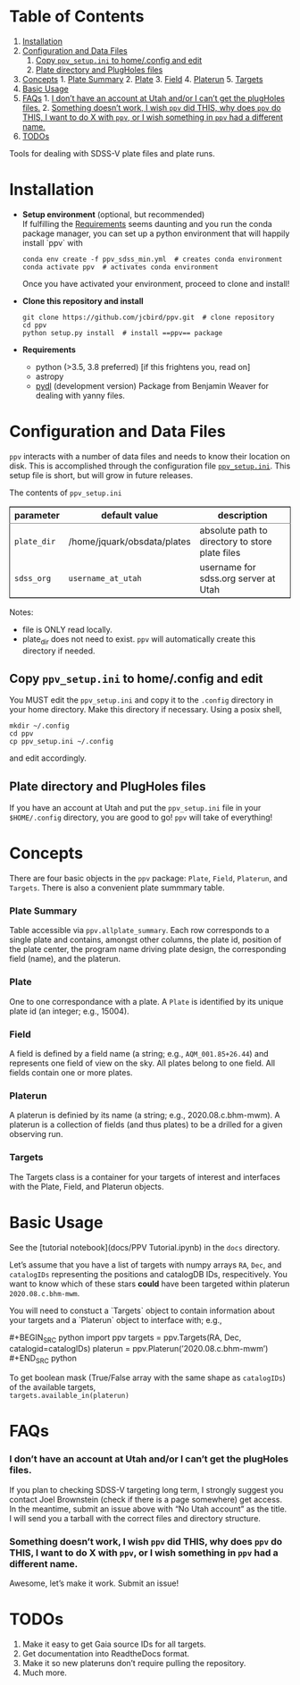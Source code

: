 
# Table of Contents

1.  [Installation](#org19d0b59)
2.  [Configuration and Data Files](#org91029d8)
    1.  [Copy `ppv_setup.ini` to home/.config and edit](#org44087d6)
    2.  [Plate directory and PlugHoles files](#orgda8af53)
3.  [Concepts](#org9986207)
        1.  [Plate Summary](#orgd521dcc)
        2.  [Plate](#org1901dde)
        3.  [Field](#org20d329a)
        4.  [Platerun](#org4966542)
        5.  [Targets](#org2ac8720)
4.  [Basic Usage](#orgf99ed35)
5.  [FAQs](#org3318c97)
        1.  [I don&rsquo;t have an account at Utah and/or I can&rsquo;t get the plugHoles files.](#orgebe1042)
        2.  [Something doesn&rsquo;t work, I wish `ppv` did THIS, why does `ppv` do THIS, I want to do X with `ppv`, or I wish something in `ppv` had a different name.](#org4ee41da)
6.  [TODOs](#orge1d308b)

Tools for dealing with SDSS-V plate files and plate runs.


<a id="org19d0b59"></a>

# Installation

-   **Setup environment** (optional, but recommended)   
    If fulfilling the [Requirements](#org98a14a6) seems daunting and you run the conda package manager, you can set up a python environment that will happily install \`ppv\` with
    
        conda env create -f ppv_sdss_min.yml  # creates conda environment
        conda activate ppv  # activates conda environment
    
    Once you have activated your environment, proceed to clone and install!

-   **Clone this repository and install**
    
        git clone https://github.com/jcbird/ppv.git  # clone repository
        cd ppv
        python setup.py install  # install ==ppv== package

-   **Requirements** <a id="org98a14a6"></a>
    -   python (>3.5, 3.8 preferred) [if this frightens you, read on]
    -   astropy
    -   [pydl](https://github.com/jcbird/ppv.git) (development version)
        Package from Benjamin Weaver for dealing with yanny files.


<a id="org91029d8"></a>

# Configuration and Data Files

`ppv` interacts with a number of data files and needs to know their location on disk. This is accomplished through the configuration file [`ppv_setup.ini`](ppv_setup.ini). This setup file is short, but will grow in future releases.

The contents of `ppv_setup.ini`

<table border="2" cellspacing="0" cellpadding="6" rules="groups" frame="hsides">


<colgroup>
<col  class="org-left" />

<col  class="org-left" />

<col  class="org-left" />
</colgroup>
<thead>
<tr>
<th scope="col" class="org-left">parameter</th>
<th scope="col" class="org-left">default value</th>
<th scope="col" class="org-left">description</th>
</tr>
</thead>

<tbody>
<tr>
<td class="org-left"><code>plate_dir</code></td>
<td class="org-left">/home/jquark/obsdata/plates</td>
<td class="org-left">absolute path to directory to store plate files</td>
</tr>


<tr>
<td class="org-left"><code>sdss_org</code></td>
<td class="org-left"><code>username_at_utah</code></td>
<td class="org-left">username for sdss.org server at Utah</td>
</tr>
</tbody>
</table>

Notes:

-   file is ONLY read locally.
-   plate<sub>dir</sub> does not need to exist. `ppv` will automatically create this directory if needed.


<a id="org44087d6"></a>

## Copy `ppv_setup.ini` to home/.config and edit

You MUST edit the `ppv_setup.ini` and copy it to the `.config` directory in your home directory. Make this directory if necessary. Using a posix shell,

    mkdir ~/.config
    cd ppv
    cp ppv_setup.ini ~/.config

and edit accordingly.


<a id="orgda8af53"></a>

## Plate directory and PlugHoles files

If you have an account at Utah and put the `ppv_setup.ini` file in your `$HOME/.config` directory, you are good to go! `ppv` will take of everything!


<a id="org9986207"></a>

# Concepts

There are four basic objects in the `ppv` package: `Plate`, `Field`, `Platerun`, and `Targets`. There is also a convenient plate summmary table.


<a id="orgd521dcc"></a>

### Plate Summary

Table accessible via `ppv.allplate_summary`. Each row corresponds to a single plate and contains, amongst other columns, the plate id, position of the plate center, the program name driving plate design, the corresponding field (name), and the platerun.


<a id="org1901dde"></a>

### Plate

One to one correspondance with a plate. A `Plate` is identified by its unique plate id (an integer; e.g., 15004).


<a id="org20d329a"></a>

### Field

A field is defined by a field name (a string; e.g., `AQM_001.85+26.44`) and represents one field of view on the sky. All plates belong to one field. All fields contain one or more plates.


<a id="org4966542"></a>

### Platerun

A platerun is definied by its name (a string; e.g., 2020.08.c.bhm-mwm). A platerun is a collection of fields (and thus plates) to be a drilled for a given observing run.


<a id="org2ac8720"></a>

### Targets

The Targets class is a container for your targets of interest and interfaces with the Plate, Field, and Platerun objects.


<a id="orgf99ed35"></a>

# Basic Usage

See the [tutorial notebook](docs/PPV Tutorial.ipynb) in the `docs` directory.

Let&rsquo;s assume that you have a list of targets with numpy arrays `RA`, `Dec`, and `catalogIDs` representing the positions and catalogDB IDs, respecitively.
You want to know which of these stars **could** have been targeted within platerun `2020.08.c.bhm-mwm`.

You will need to constuct a \`Targets\` object to contain information about your targets and a \`Platerun\` object to interface with; e.g.,

\#+BEGIN<sub>SRC</sub> python
import ppv
targets = ppv.Targets(RA, Dec, catalogid=catalogIDs)
platerun = ppv.Platerun(&rsquo;2020.08.c.bhm-mwm&rsquo;)
\#+END<sub>SRC</sub> python

To get boolean mask (True/False array with the same shape as `catalogIDs`) of the available targets,  
`targets.available_in(platerun)`


<a id="org3318c97"></a>

# FAQs


<a id="orgebe1042"></a>

### I don&rsquo;t have an account at Utah and/or I can&rsquo;t get the plugHoles files.

If you plan to checking SDSS-V targeting long term, I strongly suggest you contact Joel Brownstein (check if there is a page somewhere) get access.   
In the meantime, submit an issue above with &ldquo;No Utah account&rdquo; as the title. I will send you a tarball with the correct files and directory structure.


<a id="org4ee41da"></a>

### Something doesn&rsquo;t work, I wish `ppv` did THIS, why does `ppv` do THIS, I want to do X with `ppv`, or I wish something in `ppv` had a different name.

Awesome, let&rsquo;s make it work. Submit an issue!


<a id="orge1d308b"></a>

# TODOs

1.  Make it easy to get Gaia source IDs for all targets.
2.  Get documentation into ReadtheDocs format.
3.  Make it so new plateruns don&rsquo;t require pulling the repository.
4.  Much more.

